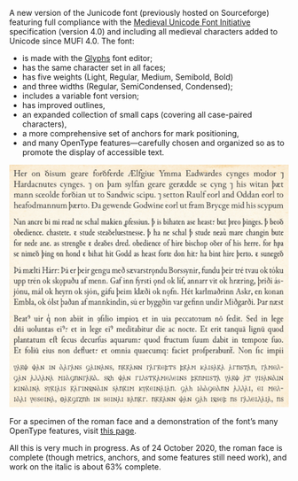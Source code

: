 A new version of the Junicode font (previously hosted on Sourceforge) featuring full compliance with
the [Medieval Unicode Font Initiative](https://skaldic.abdn.ac.uk/m.php?p=mufi) specification (version 4.0) and including all medieval characters
added to Unicode since MUFI 4.0. The font:

- is made with the [Glyphs](https://glyphsapp.com/) font editor;
- has the same character set in all faces;
- has five weights (Light, Regular, Medium, Semibold, Bold)
- and three widths (Regular, SemiCondensed, Condensed);
- includes a variable font version;
- has improved outlines,
- an expanded collection of small caps (covering all case-paired characters),
- a more comprehensive set of anchors for mark positioning,
- and many OpenType features—carefully chosen and organized so as to promote
the display of accessible text.

![Sample Image](sample-image.jpg)

For a specimen of the roman face and a demonstration of the font’s many OpenType features, visit
[this page](https://psb1558.github.io/Junicode-New/).

All this is very much in progress. As of 24 October 2020, the roman face is complete (though metrics, anchors, and some
features still need work), and work on the italic is about 63% complete.
